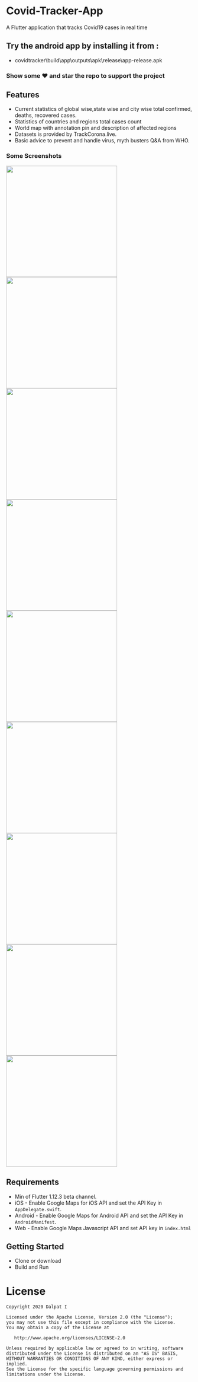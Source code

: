 # Covid-Tracker-App
A Flutter application that tracks Covid19 cases in real time


## Try the android app by installing it from :
- covidtracker\build\app\outputs\apk\release\app-release.apk

### Show some :heart: and star the repo to support the project

## Features
- Current statistics of global wise,state wise and city wise total confirmed, deaths, recovered cases.
- Statistics of countries and regions total cases count
- World map with annotation pin and description of affected regions
- Datasets is provided by TrackCorona.live.
- Basic advice to prevent and handle virus,  myth busters Q&A from WHO.

### Some Screenshots

<img src="https://user-images.githubusercontent.com/49696449/82314893-1ad74780-99e8-11ea-84a6-e03f88355248.png" height="300em" margin-left="5px" />
<img src="https://user-images.githubusercontent.com/49696449/82310933-a5b54380-99e2-11ea-877f-a28a1ee4278e.png" height="300em" margin-left="5px" /><img src="https://user-images.githubusercontent.com/49696449/82310990-bcf43100-99e2-11ea-859e-ee3f264a6ae9.png" height="300em" margin-left="5px" /><img src="https://user-images.githubusercontent.com/49696449/82311080-db5a2c80-99e2-11ea-8533-b5cd9c2915ef.png" height="300em" margin-left="5px" /><img src="https://user-images.githubusercontent.com/49696449/82311022-c8475c80-99e2-11ea-8bab-d9dfda8100e1.png" height="300em" margin-left="5px" /><img src="https://user-images.githubusercontent.com/49696449/82311039-cd0c1080-99e2-11ea-83e8-8ed196025bf6.png" height="300em" margin-left="5px" /><img src="https://user-images.githubusercontent.com/49696449/82311054-d1382e00-99e2-11ea-935c-990f30f542d2.png" height="300em" margin-left="5px" /><img src="https://user-images.githubusercontent.com/49696449/82311063-d5644b80-99e2-11ea-9982-23cf1707c29f.png" height="300em" margin-left="5px" /><img src="https://user-images.githubusercontent.com/49696449/82311070-d7c6a580-99e2-11ea-991c-15ac9b4a7cd9.png" height="300em" margin-left="5px" />

## Requirements
- Min of Flutter 1.12.3 beta channel.
- iOS - Enable Google Maps for iOS API and set the API Key in `AppDelegate.swift`.
- Android - Enable Google Maps for Android API and set the API Key in `AndroidManifest`.
- Web - Enable Google Maps Javascript API and set API key in `index.html`

## Getting Started
- Clone or download
- Build and Run

# License

    Copyright 2020 Dalpat I

    Licensed under the Apache License, Version 2.0 (the "License");
    you may not use this file except in compliance with the License.
    You may obtain a copy of the License at

       http://www.apache.org/licenses/LICENSE-2.0

    Unless required by applicable law or agreed to in writing, software
    distributed under the License is distributed on an "AS IS" BASIS,
    WITHOUT WARRANTIES OR CONDITIONS OF ANY KIND, either express or implied.
    See the License for the specific language governing permissions and
    limitations under the License.
